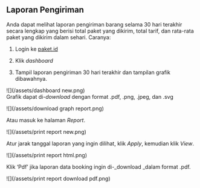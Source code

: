 ## Laporan Pengiriman

Anda dapat melihat laporan pengiriman barang selama 30 hari terakhir secara lengkap yang berisi total paket yang dikirim, total tarif, dan rata-rata paket yang dikirim dalam sehari. Caranya:

1. Login ke [paket.id](http://paket.id/)
2. Klik _dashboard_

3. Tampil laporan pengiriman 30 hari terakhir dan tampilan grafik dibawahnya.

![](/assets/dashboard new.png)  
Grafik dapat di-_download_ dengan format .pdf, .png, .jpeg, dan .svg

![](/assets/download graph report.png)

Atau masuk ke halaman _Report_.

![](/assets/print report new.png)

Atur jarak tanggal laporan yang ingin dilihat, klik _Apply_, kemudian klik _View_.

![](/assets/print report html.png)

Klik ‘Pdf’ jika laporan data booking ingin di-_download _dalam format .pdf.

![](/assets/print report download pdf.png)

